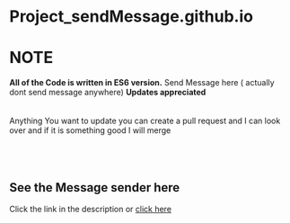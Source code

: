 # Project_sendMessage.github.io

<h1>NOTE</h1>
<b>All of the Code is written in ES6 version.</b>
Send Message here ( actually dont send message anywhere) 
<b>Updates appreciated</b> <br/>
<br>
<br>
Anything You want to update you can create a pull request and I can look over and if it is something good I will merge 
<br>
<br>
<br>
<br>
<h2>See the Message sender here </h2>   Click the link in the description or <a href = "https://jayanttokas.github.io/Project_sendMessage.github.io/"> click here </a>


